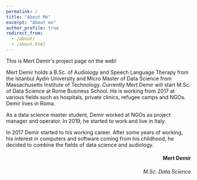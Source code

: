 ```yaml
---
permalink: /
title: "About Me"
excerpt: "About me"
author_profile: true
redirect_from: 
  - /about/
  - /about.html
---
```

This is Mert Demir's project page on the web!

Mert Demir holds a B.Sc. of Audiology and Speech Language Therapy from the Istanbul Aydin University and Micro Master of Data Science from Massachusetts Institute of Technology. Currently Mert Demir will start M.Sc. of Data Science at Rome Business School. He is working from 2017 at various fields such as hospitals, private clinics, refugee camps and NGOs. Demir lives in Roma.

As a data science master student, Demir worked at NGOs as project manager and operator. In 2019, he started to work and live in Italy.

In 2017 Demir started to his working career. After some years of working, his interest in computers and software coming from his childhood, he decided to combine the fields of data science and audiology.

<h4 align="right"> Mert Demir </h4>
<h6 align="right"> M.Sc. Data Science </h6>